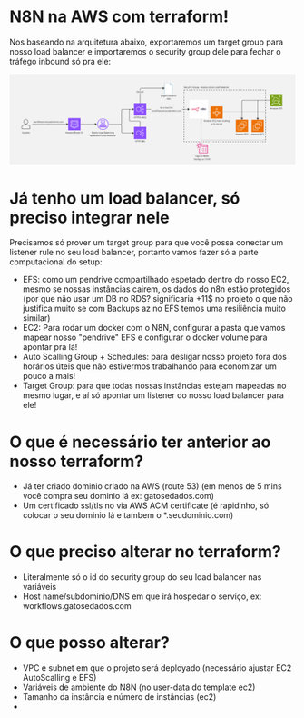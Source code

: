 # N8N na AWS com terraform!

Nos baseando na arquitetura abaixo, exportaremos um target group para nosso load balancer e importaremos o security group dele para fechar o tráfego inbound só pra ele:

![alt text](images/image.png)

# Já tenho um load balancer, só preciso integrar nele

Precisamos só prover um target group para que você possa conectar um listener rule no seu load balancer, portanto vamos fazer só a parte computacional do setup:

- EFS: como um pendrive compartilhado espetado dentro do nosso EC2, mesmo se nossas instâncias cairem, os dados do n8n estão protegidos (por que não usar um DB no RDS? significaria +11$ no projeto o que não justifica muito se com Backups az no EFS temos uma resiliência muito similar) 
- EC2: Para rodar um docker com o N8N, configurar a pasta que vamos mapear nosso "pendrive" EFS e configurar o docker volume para apontar pra lá!
- Auto Scalling Group + Schedules: para desligar nosso projeto fora dos horários úteis que não estivermos trabalhando para economizar um pouco a mais!
- Target Group: para que todas nossas instâncias estejam mapeadas no mesmo lugar, e aí só apontar um listener do nosso load balancer para ele!


# O que é necessário ter anterior ao nosso terraform?
- Já ter criado dominio criado na AWS (route 53) (em menos de 5 mins você compra seu dominio lá ex: gatosedados.com)
- Um certificado ssl/tls no via AWS ACM certificate (é rapidinho, só colocar o seu dominio lá e tambem o *.seudominio.com)

# O que preciso alterar no terraform?
- Literalmente só o id do security group do seu load balancer nas variáveis
- Host name/subdominio/DNS em que irá hospedar o serviço, ex: workflows.gatosedados.com

# O que posso alterar?
- VPC e subnet em que o projeto será deployado (necessário ajustar EC2 AutoScalling e EFS)
- Variáveis de ambiente do N8N (no user-data do template ec2)
- Tamanho da instância e número de instâncias (ec2)
- 